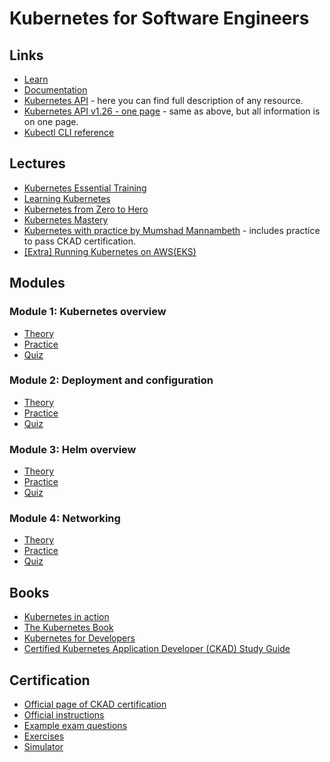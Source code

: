# Kubernetes for Software Engineers

## Links

- [Learn](https://learn.epam.com/detailsPage?id=550944b4-72c9-4c2d-93ef-545b6e569f61&source=PROGRAM)
- [Documentation](https://kubernetes.io/docs/home)
- [Kubernetes API](https://kubernetes.io/docs/reference/kubernetes-api/) - here you can find full description of any resource.
- [Kubernetes API v1.26 - one page](https://kubernetes.io/docs/reference/generated/kubernetes-api/v1.26/) - same as above, but all information is on one page.
- [Kubectl CLI reference](https://kubernetes.io/docs/reference/generated/kubectl/kubectl-commands)

## Lectures

- [Kubernetes Essential Training](https://www.linkedin.com/learning/kubernetes-essential-training-application-development)
- [Learning Kubernetes](https://www.linkedin.com/learning/learning-kubernetes)
- [Kubernetes from Zero to Hero](https://www.youtube.com/watch?v=X48VuDVv0do)
- [Kubernetes Mastery](https://www.udemy.com/course/kubernetesmastery)
- [Kubernetes with practice by Mumshad Mannambeth](https://www.udemy.com/course/certified-kubernetes-application-developer/) - includes practice to pass CKAD certification.
- [[Extra] Running Kubernetes on AWS(EKS)](https://www.linkedin.com/learning/running-kubernetes-on-aws-eks)

## Modules

### Module 1: Kubernetes overview

- [Theory](1-k8s-overview/materials/README.md)
- [Practice](1-k8s-overview/task/README.md)
- [Quiz](1-k8s-overview/quiz/README.md)

### Module 2: Deployment and configuration

- [Theory](2-deployment-and-configuration/materials/README.md)
- [Practice](2-deployment-and-configuration/task/README.md)
- [Quiz](2-deployment-and-configuration/quiz/README.md)

### Module 3: Helm overview

- [Theory](3-helm-overview/materials/README.md)
- [Practice](3-helm-overview/task/README.md)
- [Quiz](3-helm-overview/quiz/README.md)

### Module 4: Networking

- [Theory](4-k8s-networking/materials/README.md)
- [Practice](4-k8s-networking/task/README.md)
- [Quiz](4-k8s-networking/quiz/README.md)

## Books

- [Kubernetes in action](https://www.manning.com/books/kubernetes-in-action)
- [The Kubernetes Book](https://www.amazon.com/Kubernetes-Book-Nigel-Poulton/dp/1521823634)
- [Kubernetes for Developers](https://www.amazon.com/Kubernetes-Developers-William-Denniss/dp/1617297178)
- [Certified Kubernetes Application Developer (CKAD) Study Guide](https://www.amazon.com/Certified-Kubernetes-Application-Developer-Depth/dp/1492083739)

## Certification

- [Official page of CKAD certification](https://trainingportal.linuxfoundation.org/courses/certified-kubernetes-application-developer-ckad)
- [Official instructions](https://docs.linuxfoundation.org/tc-docs/certification/tips-cka-and-ckad)
- [Example exam questions](https://codeburst.io/kubernetes-ckad-weekly-challenges-overview-and-tips-7282b36a2681)
- [Exercises](https://github.com/dgkanatsios/CKAD-exercises)
- [Simulator](https://killer.sh/)